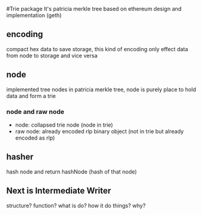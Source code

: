 #Trie package
It's patricia merkle tree based on ethereum design and implementation (geth)

## encoding
compact hex data to save storage, this kind of encoding only effect data from node to storage and vice versa
## node
implemented tree nodes in patricia merkle tree, node is purely place to hold data and form a trie

### node and raw node
- node: collapsed trie node (node in trie)
- raw node: already encoded rlp binary object (not in trie but already encoded as rlp)

## hasher
hash node and return hashNode (hash of that node)

## Next is Intermediate Writer
structure?
function?
what is do?
how it do things?
why?